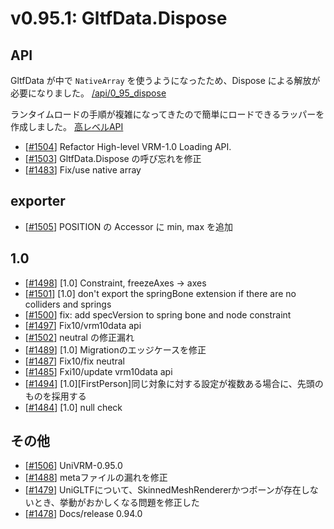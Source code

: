 # v0.95.1: GltfData.Dispose

## API

GltfData が中で `NativeArray` を使うようになったため、Dispose による解放が必要になりました。
[/api/0_95_dispose](/api/0_95_dispose)

ランタイムロードの手順が複雑になってきたので簡単にロードできるラッパーを作成しました。
[高レベルAPI ](/api/0_95_highlevel)

* [[\#1504](https://github.com/vrm-c/UniVRM/pull/1504)] Refactor High-level VRM-1.0 Loading API.
* [[\#1503](https://github.com/vrm-c/UniVRM/pull/1503)] GltfData.Dispose の呼び忘れを修正
* [[\#1483](https://github.com/vrm-c/UniVRM/pull/1483)] Fix/use native array

## exporter
* [[\#1505](https://github.com/vrm-c/UniVRM/pull/1505)] POSITION の Accessor に min, max を追加

## 1.0
* [[\#1498](https://github.com/vrm-c/UniVRM/pull/1498)] [1.0] Constraint, freezeAxes -> axes
* [[\#1501](https://github.com/vrm-c/UniVRM/pull/1501)] [1.0] don't export the springBone extension if there are no colliders and springs
* [[\#1500](https://github.com/vrm-c/UniVRM/pull/1500)] fix: add specVersion to spring bone and node constraint
* [[\#1497](https://github.com/vrm-c/UniVRM/pull/1497)] Fix10/vrm10data api
* [[\#1502](https://github.com/vrm-c/UniVRM/pull/1502)] neutral の修正漏れ
* [[\#1489](https://github.com/vrm-c/UniVRM/pull/1489)] [1.0] Migrationのエッジケースを修正
* [[\#1487](https://github.com/vrm-c/UniVRM/pull/1487)] Fix10/fix neutral
* [[\#1485](https://github.com/vrm-c/UniVRM/pull/1485)] Fxi10/update vrm10data api
* [[\#1494](https://github.com/vrm-c/UniVRM/pull/1494)] [1.0][FirstPerson]同じ対象に対する設定が複数ある場合に、先頭のものを採用する
* [[\#1484](https://github.com/vrm-c/UniVRM/pull/1484)] [1.0] null check

## その他
* [[\#1506](https://github.com/vrm-c/UniVRM/pull/1506)] UniVRM-0.95.0
* [[\#1488](https://github.com/vrm-c/UniVRM/pull/1488)] metaファイルの漏れを修正
* [[\#1479](https://github.com/vrm-c/UniVRM/pull/1479)] UniGLTFについて、SkinnedMeshRendererかつボーンが存在しないとき、挙動がおかしくなる問題を修正した
* [[\#1478](https://github.com/vrm-c/UniVRM/pull/1478)] Docs/release 0.94.0
